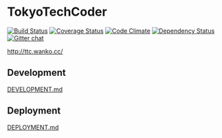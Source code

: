 # TokyoTechCoder
[![Build Status](https://api.travis-ci.org/eagletmt/ttcoder.png)](https://travis-ci.org/eagletmt/ttcoder)
[![Coverage Status](https://coveralls.io/repos/eagletmt/ttcoder/badge.png?branch=master)](https://coveralls.io/r/eagletmt/ttcoder)
[![Code Climate](https://codeclimate.com/github/eagletmt/ttcoder.png)](https://codeclimate.com/github/eagletmt/ttcoder)
[![Dependency Status](https://gemnasium.com/eagletmt/ttcoder.png)](https://gemnasium.com/eagletmt/ttcoder)
[![Gitter chat](https://badges.gitter.im/eagletmt/ttcoder.png)](https://gitter.im/eagletmt/ttcoder)

http://ttc.wanko.cc/

## Development
[DEVELOPMENT.md](DEVELOPMENT.md)

## Deployment
[DEPLOYMENT.md](DEPLOYMENT.md)
